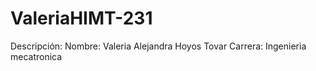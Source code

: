 # ValeriaHIMT-231
Descripción:
Nombre: Valeria Alejandra Hoyos Tovar
Carrera: Ingenieria mecatronica
